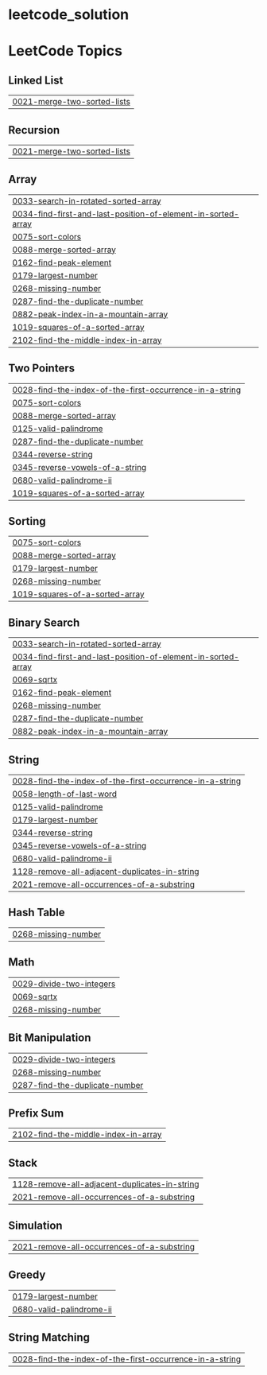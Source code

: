 # leetcode_solution
<!---LeetCode Topics Start-->
# LeetCode Topics
## Linked List
|  |
| ------- |
| [0021-merge-two-sorted-lists](https://github.com/Viveksah7875/leetcode_solution/tree/master/0021-merge-two-sorted-lists) |
## Recursion
|  |
| ------- |
| [0021-merge-two-sorted-lists](https://github.com/Viveksah7875/leetcode_solution/tree/master/0021-merge-two-sorted-lists) |
## Array
|  |
| ------- |
| [0033-search-in-rotated-sorted-array](https://github.com/Viveksah7875/leetcode_solution/tree/master/0033-search-in-rotated-sorted-array) |
| [0034-find-first-and-last-position-of-element-in-sorted-array](https://github.com/Viveksah7875/leetcode_solution/tree/master/0034-find-first-and-last-position-of-element-in-sorted-array) |
| [0075-sort-colors](https://github.com/Viveksah7875/leetcode_solution/tree/master/0075-sort-colors) |
| [0088-merge-sorted-array](https://github.com/Viveksah7875/leetcode_solution/tree/master/0088-merge-sorted-array) |
| [0162-find-peak-element](https://github.com/Viveksah7875/leetcode_solution/tree/master/0162-find-peak-element) |
| [0179-largest-number](https://github.com/Viveksah7875/leetcode_solution/tree/master/0179-largest-number) |
| [0268-missing-number](https://github.com/Viveksah7875/leetcode_solution/tree/master/0268-missing-number) |
| [0287-find-the-duplicate-number](https://github.com/Viveksah7875/leetcode_solution/tree/master/0287-find-the-duplicate-number) |
| [0882-peak-index-in-a-mountain-array](https://github.com/Viveksah7875/leetcode_solution/tree/master/0882-peak-index-in-a-mountain-array) |
| [1019-squares-of-a-sorted-array](https://github.com/Viveksah7875/leetcode_solution/tree/master/1019-squares-of-a-sorted-array) |
| [2102-find-the-middle-index-in-array](https://github.com/Viveksah7875/leetcode_solution/tree/master/2102-find-the-middle-index-in-array) |
## Two Pointers
|  |
| ------- |
| [0028-find-the-index-of-the-first-occurrence-in-a-string](https://github.com/Viveksah7875/leetcode_solution/tree/master/0028-find-the-index-of-the-first-occurrence-in-a-string) |
| [0075-sort-colors](https://github.com/Viveksah7875/leetcode_solution/tree/master/0075-sort-colors) |
| [0088-merge-sorted-array](https://github.com/Viveksah7875/leetcode_solution/tree/master/0088-merge-sorted-array) |
| [0125-valid-palindrome](https://github.com/Viveksah7875/leetcode_solution/tree/master/0125-valid-palindrome) |
| [0287-find-the-duplicate-number](https://github.com/Viveksah7875/leetcode_solution/tree/master/0287-find-the-duplicate-number) |
| [0344-reverse-string](https://github.com/Viveksah7875/leetcode_solution/tree/master/0344-reverse-string) |
| [0345-reverse-vowels-of-a-string](https://github.com/Viveksah7875/leetcode_solution/tree/master/0345-reverse-vowels-of-a-string) |
| [0680-valid-palindrome-ii](https://github.com/Viveksah7875/leetcode_solution/tree/master/0680-valid-palindrome-ii) |
| [1019-squares-of-a-sorted-array](https://github.com/Viveksah7875/leetcode_solution/tree/master/1019-squares-of-a-sorted-array) |
## Sorting
|  |
| ------- |
| [0075-sort-colors](https://github.com/Viveksah7875/leetcode_solution/tree/master/0075-sort-colors) |
| [0088-merge-sorted-array](https://github.com/Viveksah7875/leetcode_solution/tree/master/0088-merge-sorted-array) |
| [0179-largest-number](https://github.com/Viveksah7875/leetcode_solution/tree/master/0179-largest-number) |
| [0268-missing-number](https://github.com/Viveksah7875/leetcode_solution/tree/master/0268-missing-number) |
| [1019-squares-of-a-sorted-array](https://github.com/Viveksah7875/leetcode_solution/tree/master/1019-squares-of-a-sorted-array) |
## Binary Search
|  |
| ------- |
| [0033-search-in-rotated-sorted-array](https://github.com/Viveksah7875/leetcode_solution/tree/master/0033-search-in-rotated-sorted-array) |
| [0034-find-first-and-last-position-of-element-in-sorted-array](https://github.com/Viveksah7875/leetcode_solution/tree/master/0034-find-first-and-last-position-of-element-in-sorted-array) |
| [0069-sqrtx](https://github.com/Viveksah7875/leetcode_solution/tree/master/0069-sqrtx) |
| [0162-find-peak-element](https://github.com/Viveksah7875/leetcode_solution/tree/master/0162-find-peak-element) |
| [0268-missing-number](https://github.com/Viveksah7875/leetcode_solution/tree/master/0268-missing-number) |
| [0287-find-the-duplicate-number](https://github.com/Viveksah7875/leetcode_solution/tree/master/0287-find-the-duplicate-number) |
| [0882-peak-index-in-a-mountain-array](https://github.com/Viveksah7875/leetcode_solution/tree/master/0882-peak-index-in-a-mountain-array) |
## String
|  |
| ------- |
| [0028-find-the-index-of-the-first-occurrence-in-a-string](https://github.com/Viveksah7875/leetcode_solution/tree/master/0028-find-the-index-of-the-first-occurrence-in-a-string) |
| [0058-length-of-last-word](https://github.com/Viveksah7875/leetcode_solution/tree/master/0058-length-of-last-word) |
| [0125-valid-palindrome](https://github.com/Viveksah7875/leetcode_solution/tree/master/0125-valid-palindrome) |
| [0179-largest-number](https://github.com/Viveksah7875/leetcode_solution/tree/master/0179-largest-number) |
| [0344-reverse-string](https://github.com/Viveksah7875/leetcode_solution/tree/master/0344-reverse-string) |
| [0345-reverse-vowels-of-a-string](https://github.com/Viveksah7875/leetcode_solution/tree/master/0345-reverse-vowels-of-a-string) |
| [0680-valid-palindrome-ii](https://github.com/Viveksah7875/leetcode_solution/tree/master/0680-valid-palindrome-ii) |
| [1128-remove-all-adjacent-duplicates-in-string](https://github.com/Viveksah7875/leetcode_solution/tree/master/1128-remove-all-adjacent-duplicates-in-string) |
| [2021-remove-all-occurrences-of-a-substring](https://github.com/Viveksah7875/leetcode_solution/tree/master/2021-remove-all-occurrences-of-a-substring) |
## Hash Table
|  |
| ------- |
| [0268-missing-number](https://github.com/Viveksah7875/leetcode_solution/tree/master/0268-missing-number) |
## Math
|  |
| ------- |
| [0029-divide-two-integers](https://github.com/Viveksah7875/leetcode_solution/tree/master/0029-divide-two-integers) |
| [0069-sqrtx](https://github.com/Viveksah7875/leetcode_solution/tree/master/0069-sqrtx) |
| [0268-missing-number](https://github.com/Viveksah7875/leetcode_solution/tree/master/0268-missing-number) |
## Bit Manipulation
|  |
| ------- |
| [0029-divide-two-integers](https://github.com/Viveksah7875/leetcode_solution/tree/master/0029-divide-two-integers) |
| [0268-missing-number](https://github.com/Viveksah7875/leetcode_solution/tree/master/0268-missing-number) |
| [0287-find-the-duplicate-number](https://github.com/Viveksah7875/leetcode_solution/tree/master/0287-find-the-duplicate-number) |
## Prefix Sum
|  |
| ------- |
| [2102-find-the-middle-index-in-array](https://github.com/Viveksah7875/leetcode_solution/tree/master/2102-find-the-middle-index-in-array) |
## Stack
|  |
| ------- |
| [1128-remove-all-adjacent-duplicates-in-string](https://github.com/Viveksah7875/leetcode_solution/tree/master/1128-remove-all-adjacent-duplicates-in-string) |
| [2021-remove-all-occurrences-of-a-substring](https://github.com/Viveksah7875/leetcode_solution/tree/master/2021-remove-all-occurrences-of-a-substring) |
## Simulation
|  |
| ------- |
| [2021-remove-all-occurrences-of-a-substring](https://github.com/Viveksah7875/leetcode_solution/tree/master/2021-remove-all-occurrences-of-a-substring) |
## Greedy
|  |
| ------- |
| [0179-largest-number](https://github.com/Viveksah7875/leetcode_solution/tree/master/0179-largest-number) |
| [0680-valid-palindrome-ii](https://github.com/Viveksah7875/leetcode_solution/tree/master/0680-valid-palindrome-ii) |
## String Matching
|  |
| ------- |
| [0028-find-the-index-of-the-first-occurrence-in-a-string](https://github.com/Viveksah7875/leetcode_solution/tree/master/0028-find-the-index-of-the-first-occurrence-in-a-string) |
<!---LeetCode Topics End-->